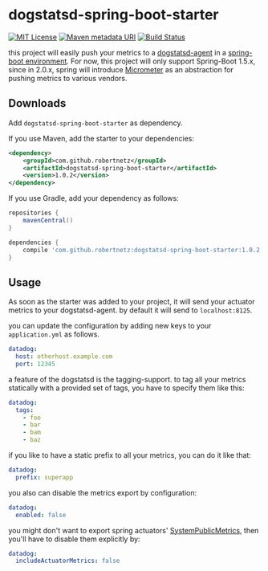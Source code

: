 dogstatsd-spring-boot-starter
=============================

[![MIT License](https://img.shields.io/badge/license-MIT-blue.svg)](https://jez.io/MIT-LICENSE.txt)
[![Maven metadata URI](https://img.shields.io/maven-metadata/v/https/oss.sonatype.org/content/repositories/releases/com/github/robertnetz/dogstatsd-spring-boot-starter/maven-metadata.xml.svg)](https://oss.sonatype.org/content/repositories/releases/com/github/robertnetz/dogstatsd-spring-boot-starter/)
[![Build Status](https://travis-ci.org/robertnetz/dogstatsd-spring-boot-starter.svg?branch=develop)](https://travis-ci.org/robertnetz/dogstatsd-spring-boot-starter)

this project will easily push your metrics to a [dogstatsd-agent](https://docs.datadoghq.com/developers/dogstatsd/ "Datadogs Website about the Dogstatsd-Agent")
in a [spring-boot environment](https://projects.spring.io/spring-boot/ "Spring Boot Homepage"). For now, this project will only support Spring-Boot 1.5.x, since
in 2.0.x, spring will introduce [Micrometer](https://micrometer.io/ "Micrometer Homepage") as an abstraction for pushing metrics to various vendors.

Downloads
---------
Add `dogstatsd-spring-boot-starter` as dependency.

If you use Maven, add the starter to your dependencies:
```xml
<dependency>
    <groupId>com.github.robertnetz</groupId>
    <artifactId>dogstatsd-spring-boot-starter</artifactId>
    <version>1.0.2</version>
</dependency>
```

If you use Gradle, add your dependency as follows:
```gradle
repositories {
    mavenCentral()
}

dependencies {
    compile 'com.github.robertnetz:dogstatsd-spring-boot-starter:1.0.2'
}
```

Usage
-----
As soon as the starter was added to your project, it will send your actuator metrics
to your dogstatsd-agent. by default it will send to `localhost:8125`.

you can update the configuration by adding new keys to your `application.yml` as follows.
```yml
datadog:
  host: otherhost.example.com
  port: 12345
```

a feature of the dogstatsd is the tagging-support. to tag all your metrics statically
with a provided set of tags, you have to specify them like this:
```yml
datadog:
  tags:
    - foo
    - bar
    - bam
    - baz
```

if you like to have a static prefix to all your metrics, you can do it like that:
```yml
datadog:
  prefix: superapp
```

you also can disable the metrics export by configuration:
```yml
datadog:
  enabled: false
```

you might don't want to export spring actuators' [SystemPublicMetrics](https://docs.spring.io/spring-boot/docs/current/api/org/springframework/boot/actuate/endpoint/SystemPublicMetrics.html), then you'll have
to disable them explicitly by:
```yml
datadog:
  includeActuatorMetrics: false
```
